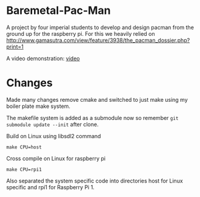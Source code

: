 # Baremetal-Pac-Man
A project by four imperial students to develop and design pacman from the ground up for the raspberry pi. For this we heavily relied on http://www.gamasutra.com/view/feature/3938/the_pacman_dossier.php?print=1

A video demonstration: [video](https://www.youtube.com/watch?v=i0x3UVYu0dA)

# Changes
Made many changes remove cmake and switched to just make using my boiler plate make system.

The makefile system is added as a submodule now so remember `git submodule update --init` after clone.

Build on Linux using libsdl2 command
```
make CPU=host
```

Cross compile on Linux for raspberry pi
```
make CPU=rpi1
```

Also separated the system specific code into directories host for Linux specific and rpi1 for Raspberry Pi 1.

 